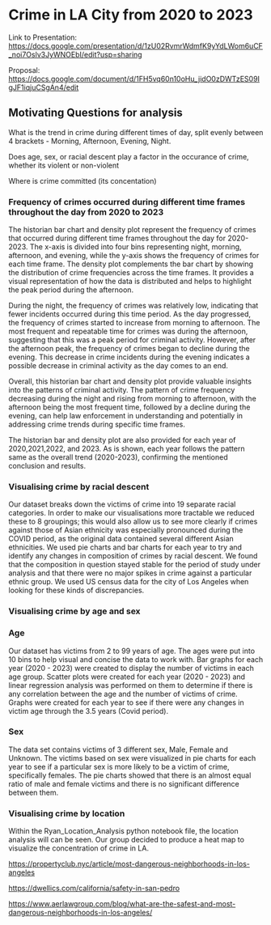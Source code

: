 # Crime in LA City from 2020 to 2023

Link to Presentation:
https://docs.google.com/presentation/d/1zU02RvmrWdmfK9yYdLWom6uCF_noi7Oslv3JyWNOEbI/edit?usp=sharing

Proposal:
https://docs.google.com/document/d/1FH5vq60n10oHu_jidO0zDWTzES09IgJF1iqjuCSgAn4/edit

## Motivating Questions for analysis
What is the trend in crime during different times of day, split evenly between 4 brackets - Morning, Afternoon, Evening, Night.

Does age, sex, or racial descent play a factor in the occurance of crime, whether its violent or non-violent

Where is crime committed (its concentation) 


### Frequency of crimes occurred during different time frames throughout the day from 2020 to 2023 
The historian bar chart and density plot represent the frequency of crimes that occurred during different time frames throughout the day for 2020-2023. The x-axis is divided into four bins representing night, morning, afternoon, and evening, while the y-axis shows the frequency of crimes for each time frame. The density plot complements the bar chart by showing the distribution of crime frequencies across the time frames. It provides a visual representation of how the data is distributed and helps to highlight the peak period during the afternoon.

During the night, the frequency of crimes was relatively low, indicating that fewer incidents occurred during this time period. As the day progressed, the frequency of crimes started to increase from morning to afternoon. The most frequent and repeatable time for crimes was during the afternoon, suggesting that this was a peak period for criminal activity.
However, after the afternoon peak, the frequency of crimes began to decline during the evening. This decrease in crime incidents during the evening indicates a possible decrease in criminal activity as the day comes to an end.

Overall, this historian bar chart and density plot provide valuable insights into the patterns of criminal activity. The pattern of crime frequency decreasing during the night and rising from morning to afternoon, with the afternoon being the most frequent time, followed by a decline during the evening, can help law enforcement in understanding and potentially in addressing crime trends during specific time frames.

The historian bar and density plot are also provided for each year of 2020,2021,2022, and 2023. As is shown, each year follows the pattern same as the overall trend (2020-2023), confirming the mentioned conclusion and results.


### Visualising crime by racial descent
Our dataset breaks down the victims of crime into 19 separate racial categories. In order to make our visualisations more tractable we reduced these to 8 groupings; this would also allow us to see more clearly if crimes against those of Asian ethnicity was especially pronounced during the COVID period, as the original data contained several different Asian ethnicities. We used pie charts and bar charts for each year to try and identify any changes in composition of crimes by racial descent. We found that the composition in question stayed stable for the period of study under analysis and that there were no major spikes in crime against a particular ethnic group. We used US census data for the city of Los Angeles when looking for these kinds of discrepancies.  

### Visualising crime by age and sex
### Age
Our dataset has victims from 2 to 99 years of age. The ages were put into 10 bins to help visual and concise the data to work with. Bar graphs for each year (2020 - 2023) were created to display the number of victims in each age group. Scatter plots were created for each year (2020 - 2023) and linear regression analysis was performed on them to determine if there is any correlation between the age and the number of victims of crime. Graphs were created for each year to see if there were any changes in victim age through the 3.5 years (Covid period).

### Sex
The data set contains victims of 3 different sex, Male, Female and Unknown. The victims based on sex were visualized in pie charts for each year to see if a particular sex is more likely to be a victim of crime, specifically females. The pie charts showed that there is an almost equal ratio of male and female victims and there is no significant difference between them.


### Visualising crime by location
Within the Ryan_Location_Analysis python notebook file, the location analysis will can be seen. Our group decided to produce a heat map to visualize the concentration of crime in LA. 

https://propertyclub.nyc/article/most-dangerous-neighborhoods-in-los-angeles

https://dwellics.com/california/safety-in-san-pedro

https://www.aerlawgroup.com/blog/what-are-the-safest-and-most-dangerous-neighborhoods-in-los-angeles/
